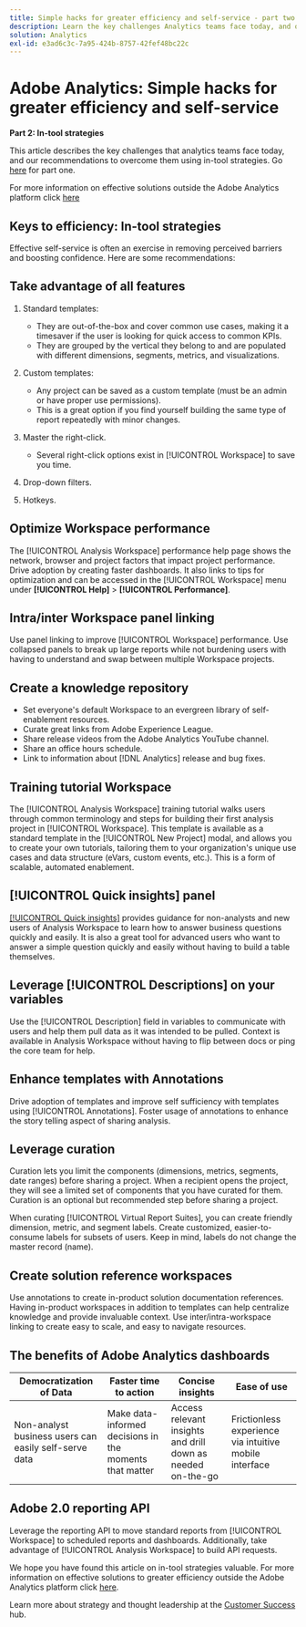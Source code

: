 ```yaml
---
title: Simple hacks for greater efficiency and self-service - part two
description: Learn the key challenges Analytics teams face today, and our recommendations to overcome them using in-tool strategies.
solution: Analytics
exl-id: e3ad6c3c-7a95-424b-8757-42fef48bc22c
---
```

# Adobe Analytics: Simple hacks for greater efficiency and self-service

**Part 2: In-tool strategies**

This article describes the key challenges that analytics teams face today, and our recommendations to overcome them using in-tool strategies. Go [here](/help/strategy/analytics-simple-hacks-for-efficiency-part-one.md) for part one.

For more information on effective solutions outside the Adobe Analytics platform click [here](https://docs.google.com/document/d/1fSrC/_yHW04K61K0Phe4dtg1nCU4jDsqrHWc8KVvsJWk/edit?usp=sharing)

## Keys to efficiency: In-tool strategies

Effective self-service is often an exercise in removing perceived barriers and boosting confidence. Here are some recommendations:

## Take advantage of all features

1. Standard templates:
  
   * They are out-of-the-box and cover common use cases, making it a timesaver if the user is looking for quick access to common KPIs.
   * They are grouped by the vertical they belong to and are populated with different dimensions, segments, metrics, and visualizations.

1. Custom templates:
  
   * Any project can be saved as a custom template (must be an admin or have proper use permissions).
   * This is a great option if you find yourself building the same type of report repeatedly with minor changes.

1. Master the right-click.
  
   * Several right-click options exist in [!UICONTROL Workspace] to save you time.

1. Drop-down filters.

1. Hotkeys.

## Optimize Workspace performance

The [!UICONTROL Analysis Workspace] performance help page shows the network, browser and project factors that impact project performance. Drive adoption by creating faster dashboards. It also links to tips for optimization and can be accessed in the [!UICONTROL Workspace] menu under **[!UICONTROL Help]** > **[!UICONTROL Performance]**.

## Intra/inter Workspace panel linking

Use panel linking to improve [!UICONTROL Workspace] performance. Use collapsed panels to break up large reports while not burdening users with having to understand and swap between multiple Workspace projects.

## Create a knowledge repository

* Set everyone's default Workspace to an evergreen library of self-enablement resources.
* Curate great links from Adobe Experience League.
* Share release videos from the Adobe Analytics YouTube channel.
* Share an office hours schedule.
* Link to information about [!DNL Analytics] release and bug fixes.

## Training tutorial Workspace

The [!UICONTROL Analysis Workspace] training tutorial walks users through common terminology and steps for building their first analysis project in [!UICONTROL Workspace]. This template is available as a standard template in the [!UICONTROL New Project] modal, and allows you to create your own tutorials, tailoring them to your organization's unique use cases and data structure (eVars, custom events, etc.). This is a form of scalable, automated enablement.

## [!UICONTROL Quick insights] panel

[[!UICONTROL Quick insights]](https://experienceleague.adobe.com/docs/analytics/analyze/analysis-workspace/panels/quickinsight.html?lang=en) provides guidance for non-analysts and new users of Analysis Workspace to learn how to answer business questions quickly and easily. It is also a great tool for advanced users who want to answer a simple question quickly and easily without having to build a table themselves.

## Leverage [!UICONTROL Descriptions] on your variables

Use the [!UICONTROL Description] field in variables to communicate with users and help them pull data as it was intended to be pulled. Context is available in Analysis Workspace without having to flip between docs or ping the core team for help.

## Enhance templates with Annotations

Drive adoption of templates and improve self sufficiency with templates using [!UICONTROL Annotations]. Foster usage of annotations to enhance the story telling aspect of sharing analysis.

## Leverage curation

Curation lets you limit the components (dimensions, metrics, segments, date ranges) before sharing a project. When a recipient opens the project, they will see a limited set of components that you have curated for them. Curation is an optional but recommended step before sharing a project.

When curating [!UICONTROL Virtual Report Suites], you can create friendly dimension, metric, and segment labels. Create customized, easier-to-consume labels for subsets of users. Keep in mind, labels do not change the master record (name).

## Create solution reference workspaces

Use annotations to create in-product solution documentation references. Having in-product workspaces in addition to templates can help centralize knowledge and provide invaluable context. Use inter/intra-workspace linking to create easy to scale, and easy to navigate resources.

## The benefits of Adobe Analytics dashboards

| Democratization of Data | Faster time to action | Concise insights | Ease of use |
| --- | --- | --- | --- |
| Non-analyst business users can easily self-serve data | Make data-informed decisions in the moments that matter | Access relevant insights and drill down as needed on-the-go | Frictionless experience via intuitive mobile interface |

## Adobe 2.0 reporting API

Leverage the reporting API to move standard reports from [!UICONTROL Workspace] to scheduled reports and dashboards. Additionally, take advantage of [!UICONTROL Analysis Workspace] to build API requests.

We hope you have found this article on in-tool strategies valuable. For more information on effective solutions to greater efficiency outside the Adobe Analytics platform click [here](https://docs.google.com/document/d/1fSrC/_yHW04K61K0Phe4dtg1nCU4jDsqrHWc8KVvsJWk/edit?usp=sharing).

Learn more about strategy and thought leadership at the [Customer Success](https://experienceleague.corp.adobe.com/docs/customer-success/customer-success/overview.html) hub.
